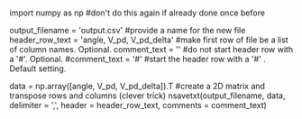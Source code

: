 ```
```
import numpy as np                               #don't do this again if already done once before

output_filename = 'output.csv'                   #provide a name for the new file
header_row_text = 'angle, V_pd, V_pd_delta'      #make first row of file be a list of column names. Optional. 
comment_text = ''                                #do not start header row with a '#'. Optional. 
#comment_text = '#'                              #start the header row with a '#' . Default setting. 

data = np.array([angle, V_pd, V_pd_delta]).T        #create a 2D matrix and transpose rows and columns (clever trick) 
nsavetxt(output_filename, data, delimiter = ',', header = header_row_text, comments = comment_text) 
```
```
